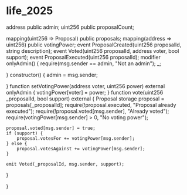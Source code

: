 # life_2025 

address public admin;
uint256 public proposalCount;

mapping(uint256 => Proposal) public proposals;
mapping(address => uint256) public votingPower;
event ProposalCreated(uint256 proposalId, string description);
event Voted(uint256 proposalId, address voter, bool support);
event ProposalExecuted(uint256 proposalId);
modifier onlyAdmin() {
    require(msg.sender == admin, "Not an admin");
    _;
    
}
constructor() {
    admin = msg.sender;
    
}
function setVotingPower(address voter, uint256 power) external onlyAdmin {
    votingPower[voter] = power;
}
function vote(uint256 _proposalId, bool support) external {
    Proposal storage proposal = proposals[_proposalId];
    require(!proposal.executed, "Proposal already executed");
    require(!proposal.voted[msg.sender], "Already voted");
    require(votingPower[msg.sender] > 0, "No voting power");
    
    proposal.voted[msg.sender] = true;
    if (support) {
        proposal.votesFor += votingPower[msg.sender];
    } else {
        proposal.votesAgainst += votingPower[msg.sender];
    }
    
    emit Voted(_proposalId, msg.sender, support);
}

}

